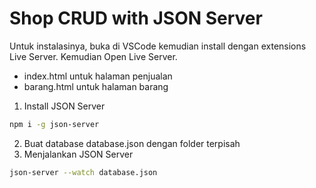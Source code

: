 # Shop CRUD with JSON Server

Untuk instalasinya, buka di VSCode kemudian install dengan extensions Live Server. Kemudian Open Live Server.
- index.html untuk halaman penjualan
- barang.html untuk halaman barang

1. Install JSON Server

```bash
npm i -g json-server
```

2. Buat database database.json dengan folder terpisah
3. Menjalankan JSON Server

```bash
json-server --watch database.json
```